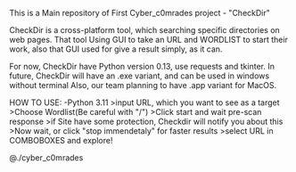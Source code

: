This is a Main repository of First Cyber_c0mrades project -  "CheckDir"

CheckDir is a cross-platform tool, which searching specific directories on web pages.
That tool Using GUI to take an URL and WORDLIST to start their work, also that GUI used for give a result simply, as it can.

For now, CheckDir have Python version 0.13, use requests and tkinter.
In future, CheckDir will have an .exe variant, and can be used in windows without terminal
Also, our team planning to have .app variant for MacOS.

HOW TO USE:
  -Python 3.11
    >input URL, which you want to see as a target
    >Choose Wordlist(Be careful with "/")
    >Click start and wait pre-scan response
    >if Site have some protection, Checkdir will notify you about this
    >Now wait, or click "stop immendetaly" for faster results
    >select URL in COMBOBOXES and explore!
    
@./cyber_c0mrades

